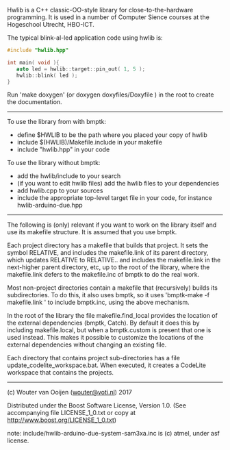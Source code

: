 Hwlib is a C++ classic-OO-style library for close-to-the-hardware 
programming. It is used in a number of Computer Sience courses 
at the Hogeschool Utrecht, HBO-ICT.

The typical blink-al-led application code using hwlib is:

```C++
#include "hwlib.hpp"

int main( void ){   
   auto led = hwlib::target::pin_out( 1, 5 );
   hwlib::blink( led );
}
```

Run 'make doxygen' (or doxygen doxyfiles/Doxyfile )
in the root to create the documentation.

-----------------------------------------------------------------------------  

To use the library from with bmptk:
   - define $HWLIB to be the path where you placed your copy of hwlib
   - include $(HWLIB)/Makefile.include in your makefile
   - include "hwlib.hpp" in your code
   
To use the library without bmptk:
   - add the hwlib/include to your search
   - (if you want to edit hwlib files) 
       add the hwlib files to your dependencies
   - add hwlib.cpp to your sources
   - include the appropriate top-level target file in your code,
       for instance hwlib-arduino-due.hpp
      
-----------------------------------------------------------------------------      

The following is (only) relevant if you want to work on the library 
itself and use its makefile structure. It is assumed that you use bmptk.     
      
Each project directory has a makefile that builds that project. 
It sets the symbol RELATIVE, and includes the makefile.link 
of its parent directory, which updates RELATIVE to RELATIVE\.. and 
includes the makefile.link in the next-higher parent directory, etc,
up to the root of the library, where the makefile.link defers to the
makefile.inc of bmptk to do the real work.

Most non-project directories contain a makefile that (recursively)
builds its subdirectories. To do this, it also uses bmptk, so it uses
'bmptk-make -f makefile.link <target>' to include bmptk.inc, using the
above mechanism.

In the root of the library the file makefile.find_local 
provides the location of 
the external dependencies (bmptk, Catch). By default it does this by 
including makefile.local, but when a bmptk.custom is present that one 
is used instead. This makes it possible to customize the locations 
of the external dependencies without changing an existing file.

Each directory that contains project sub-directories has a file 
update_codelite_workspace.bat. When executed, it creates a CodeLite 
workspace that contains the projects.

-----------------------------------------------------------------------------
      
(c) Wouter van Ooijen (wouter@voti.nl) 2017

Distributed under the Boost Software License, Version 1.0.
(See accompanying file LICENSE_1_0.txt or copy at 
http://www.boost.org/LICENSE_1_0.txt)     

note: include/hwlib-arduino-due-system-sam3xa.inc is (c) atmel, 
under asf license.      
      